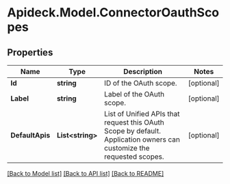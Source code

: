 # Apideck.Model.ConnectorOauthScopes

## Properties

Name | Type | Description | Notes
------------ | ------------- | ------------- | -------------
**Id** | **string** | ID of the OAuth scope. | [optional] 
**Label** | **string** | Label of the OAuth scope. | [optional] 
**DefaultApis** | **List&lt;string&gt;** | List of Unified APIs that request this OAuth Scope by default. Application owners can customize the requested scopes. | [optional] 

[[Back to Model list]](../README.md#documentation-for-models) [[Back to API list]](../README.md#documentation-for-api-endpoints) [[Back to README]](../README.md)

